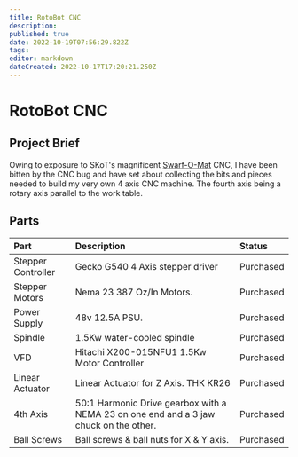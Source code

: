 ```yaml
---
title: RotoBot CNC
description: 
published: true
date: 2022-10-19T07:56:29.822Z
tags: 
editor: markdown
dateCreated: 2022-10-17T17:20:21.250Z
---
```


# RotoBot CNC

## Project Brief

Owing to exposure to SKoT's magnificent [Swarf-O-Mat](/projects/swarf-o-mat) CNC, I have been bitten by the CNC bug and have set about collecting the bits and pieces needed to build my very own 4 axis CNC machine. The fourth axis being a rotary axis parallel to the work table.

## Parts

| Part               | Description                                                                           | Status    |
|:-------------------|:--------------------------------------------------------------------------------------|:----------|
| Stepper Controller | Gecko G540 4 Axis stepper driver                                                      | Purchased |
| Stepper Motors     | Nema 23 387 Oz/In Motors.                                                             | Purchased |
| Power Supply       | 48v 12.5A PSU.                                                                        | Purchased |
| Spindle            | 1.5Kw water-cooled spindle                                                            | Purchased |
| VFD                | Hitachi X200-015NFU1 1.5Kw Motor Controller                                           | Purchased |
| Linear Actuator    | Linear Actuator for Z Axis. THK KR26                                                  | Purchased |
| 4th Axis           | 50:1 Harmonic Drive gearbox with a NEMA 23 on one end and a 3 jaw chuck on the other. | Purchased |
| Ball Screws        | Ball screws & ball nuts for X & Y axis.                                               | Purchased |
